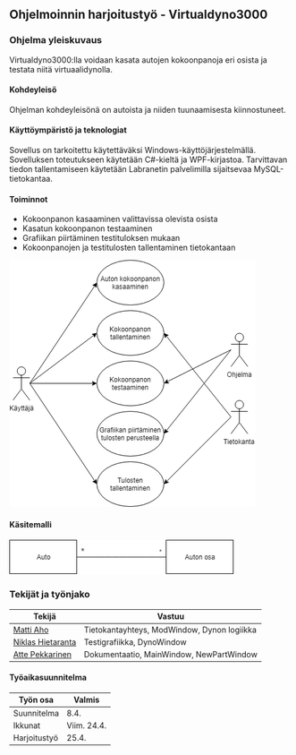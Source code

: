 ## Ohjelmoinnin harjoitustyö - Virtualdyno3000

### Ohjelma yleiskuvaus

Virtualdyno3000:lla voidaan kasata autojen kokoonpanoja eri osista ja testata niitä virtuaalidynolla.

#### Kohdeyleisö

Ohjelman kohdeyleisönä on autoista ja niiden tuunaamisesta kiinnostuneet.

#### Käyttöympäristö ja teknologiat

Sovellus on tarkoitettu käytettäväksi Windows-käyttöjärjestelmällä. Sovelluksen toteutukseen käytetään C#-kieltä ja WPF-kirjastoa. Tarvittavan tiedon tallentamiseen käytetään Labranetin palvelimilla sijaitsevaa MySQL-tietokantaa.

#### Toiminnot

* Kokoonpanon kasaaminen valittavissa olevista osista
* Kasatun kokoonpanon testaaminen
* Grafiikan piirtäminen testituloksen mukaan
* Kokoonpanojen ja testitulosten tallentaminen tietokantaan

![usecase](Images/usecase.png)

#### Käsitemalli

![Käsitemalli](Images/kasitemalli.png)

### Tekijät ja työnjako

| Tekijä                                              | Vastuu                                      |
| --------------------------------------------------- | ------------------------------------------- |
| [Matti Aho](https://github.com/matti644)            | Tietokantayhteys, ModWindow, Dynon logiikka |
| [Niklas Hietaranta](https://github.com/niklashieta) | Testigrafiikka, DynoWindow                  |
| [Atte Pekkarinen](https://github.com/attepee)       | Dokumentaatio, MainWindow, NewPartWindow    |

#### Työaikasuunnitelma

| Työn osa     | Valmis      |
| --------     | ----------- |
| Suunnitelma  | 8.4.        |
| Ikkunat      | Viim. 24.4. |
| Harjoitustyö | 25.4.       |
